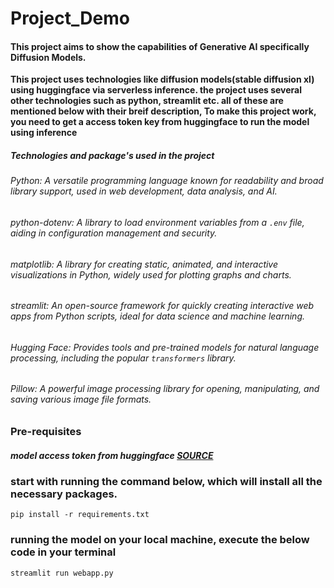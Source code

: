 ﻿# Project_Demo

#### This project aims to show the capabilities of Generative AI specifically Diffusion Models.

**This project uses technologies like diffusion models(stable diffusion xl) using huggingface via serverless inference.
the project uses several other technologies such as python, streamlit etc. all of these are mentioned below with their breif description,
To make this project work, you need to get
a access token key from huggingface to run the model using inference** 

##### Technologies and package's used in the project


###### Python: A versatile programming language known for readability and broad library support, used in web development, data analysis, and AI.

###### python-dotenv: A library to load environment variables from a `.env` file, aiding in configuration management and security.

###### matplotlib: A library for creating static, animated, and interactive visualizations in Python, widely used for plotting graphs and charts.

###### streamlit: An open-source framework for quickly creating interactive web apps from Python scripts, ideal for data science and machine learning.

###### Hugging Face: Provides tools and pre-trained models for natural language processing, including the popular `transformers` library.

###### Pillow: A powerful image processing library for opening, manipulating, and saving various image file formats.

### Pre-requisites
##### model access token from huggingface [SOURCE](https://huggingface.co/settings/tokens)

### start with running the command below, which will install all the necessary packages.
```
pip install -r requirements.txt
```
### running the model on your local machine, execute the below code in your terminal
```
streamlit run webapp.py
```


